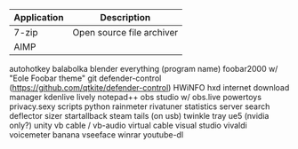| Application  | Description |
| ----------- | ---------- |
|7-zip|Open source file archiver|
AIMP||
autohotkey
balabolka
blender
everything (program name)
foobar2000 w/ "Eole Foobar theme"
git
defender-control (https://github.com/qtkite/defender-control)
HWiNFO
hxd
internet download manager
kdenlive
lively
notepad++
obs studio w/ obs.live
powertoys 
privacy.sexy scripts
python
rainmeter
rivatuner statistics server
search deflector 
sizer
startallback
steam
tails (on usb)
twinkle tray
ue5 (nvidia only?)
unity
vb cable / vb-audio virtual cable 
visual studio
vivaldi
voicemeter banana
vseeface
winrar
youtube-dl
